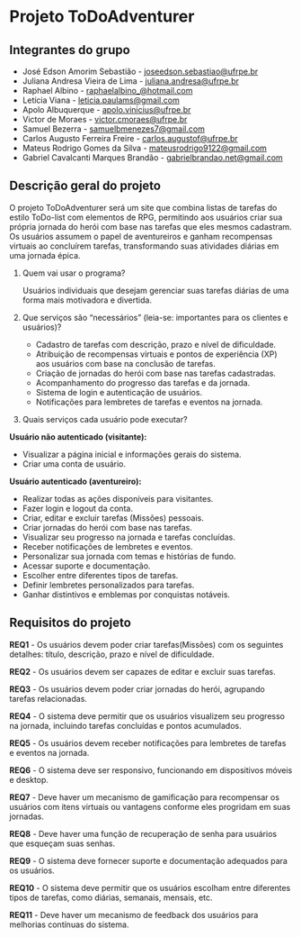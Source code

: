 # Projeto ToDoAdventurer

## Integrantes do grupo 

 * José Edson Amorim Sebastião - joseedson.sebastiao@ufrpe.br
 * Juliana Andresa Vieira de Lima - juliana.andresa@ufrpe.br
 * Raphael Albino - raphaelalbino_@hotmail.com
 * Letícia Viana - leticia.paulams@gmail.com
 * Apolo Albuquerque - apolo.vinicius@ufrpe.br
 * Victor de Moraes - victor.cmoraes@ufrpe.br
 * Samuel Bezerra - samuelbmenezes7@gmail.com
 * Carlos Augusto Ferreira Freire - carlos.augustof@ufrpe.br
 * Mateus Rodrigo Gomes da Silva - mateusrodrigo9122@gmail.com
 * Gabriel Cavalcanti Marques Brandão - gabrielbrandao.net@gmail.com

## Descrição geral do projeto 
O projeto ToDoAdventurer será um site que combina listas de tarefas do estilo ToDo-list com elementos de RPG, permitindo aos usuários criar sua própria jornada do herói com base nas tarefas que eles mesmos cadastram. Os usuários assumem o papel de aventureiros e ganham recompensas virtuais ao concluírem tarefas, transformando suas atividades diárias em uma jornada épica. 
 
 1. Quem vai usar o programa?

    Usuários individuais que desejam gerenciar suas tarefas diárias de uma forma mais motivadora e divertida.
    
 3. Que serviços são “necessários” (leia-se: importantes para os clientes e usuários)?

    - Cadastro de tarefas com descrição, prazo e nível de dificuldade.
    - Atribuição de recompensas virtuais e pontos de experiência (XP) aos usuários com base na conclusão de tarefas.
    - Criação de jornadas do herói com base nas tarefas cadastradas.
    - Acompanhamento do progresso das tarefas e da jornada.
    - Sistema de login e autenticação de usuários.
    - Notificações para lembretes de tarefas e eventos na jornada.
   
 4. Quais serviços cada usuário pode executar?

   **Usuário não autenticado (visitante):**
  - Visualizar a página inicial e informações gerais do sistema.
  - Criar uma conta de usuário.
   
   **Usuário autenticado (aventureiro):**
  - Realizar todas as ações disponíveis para visitantes.
  - Fazer login e logout da conta.
  - Criar, editar e excluir tarefas (Missões) pessoais.
  - Criar jornadas do herói com base nas tarefas.
  - Visualizar seu progresso na jornada e tarefas concluídas.
  - Receber notificações de lembretes e eventos.
  - Personalizar sua jornada com temas e histórias de fundo.
  - Acessar suporte e documentação.
  - Escolher entre diferentes tipos de tarefas.
  - Definir lembretes personalizados para tarefas.
  - Ganhar distintivos e emblemas por conquistas notáveis.


## Requisitos do projeto

**REQ1** - Os usuários devem poder criar tarefas(Missões) com os seguintes detalhes: título, descrição, prazo e nível de dificuldade.

**REQ2** - Os usuários devem ser capazes de editar e excluir suas tarefas.

**REQ3** - Os usuários devem poder criar jornadas do herói, agrupando tarefas relacionadas.

**REQ4** - O sistema deve permitir que os usuários visualizem seu progresso na jornada, incluindo tarefas concluídas e pontos acumulados.

**REQ5** - Os usuários devem receber notificações para lembretes de tarefas e eventos na jornada.

**REQ6** - O sistema deve ser responsivo, funcionando em dispositivos móveis e desktop.

**REQ7** - Deve haver um mecanismo de gamificação para recompensar os usuários com itens virtuais ou vantagens conforme eles progridam em suas jornadas.

**REQ8** - Deve haver uma função de recuperação de senha para usuários que esqueçam suas senhas.

**REQ9** - O sistema deve fornecer suporte e documentação adequados para os usuários.

**REQ10** - O sistema deve permitir que os usuários escolham entre diferentes tipos de tarefas, como diárias, semanais, mensais, etc.

**REQ11** - Deve haver um mecanismo de feedback dos usuários para melhorias contínuas do sistema.
